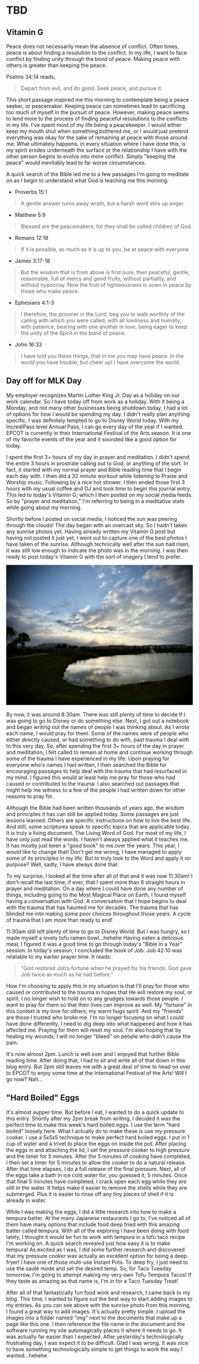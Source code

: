 # TBD

## Vitamin G

Peace does not necessarily mean the absence of conflict. Often times, peace is about finding a resolution to the conflict. In my life, I want to face conflict by finding unity through the bond of peace. Making peace with others is greater than keeping the peace.

Psalms 34:14 reads,

> Depart from evil, and do good. Seek peace, and pursue it.

This short passage inspired me this morning to contemplate being a peace seeker, or peacemaker. Keeping peace can sometimes lead to sacrificing too much of myself in the pursuit of peace. However, making peace seems to lend more to the process of finding peaceful resolutions to the conflicts in my life. I've spent most of my life being a peacekeeper. I would either keep my mouth shut when something bothered me, or I would just pretend everything was okay for the sake of remaining at peace with those around me. What ultimately happens, in every situation where I have done this, is my spirit erodes underneath the surface or the relationship I have with the other person begins to evolve into more conflict. Simply "keeping the peace" would inevitably lead to far worse circumstances.

A quick search of the Bible led me to a few passages I'm going to meditate on as I begin to understand what God is teaching me this morning:

* Proverbs 15:1
> A gentle answer turns away wrath, but a harsh word stirs up anger.

* Matthew 5:9
> Blessed are the peacemakers, for they shall be called children of God.

* Romans 12:18
> If it is possible, as much as it is up to you, be at peace with everyone.

* James 3:17-18
> But the wisdom that is from above is first pure, then peaceful, gentle, reasonable, full of mercy and good fruits, without partiality, and without hypocrisy. Now the fruit of righteousness is sown in peace by those who make peace.

* Ephesians 4:1-3
> I therefore, the prisoner in the Lord, beg you to walk worthily of the calling with which you were called, with all lowliness and humility, with patience, bearing with one another in love, being eager to keep the unity of the Spirit in the bond of peace.

* John 16:33
> I have told you these things, that in me you may have peace. In the world you have trouble; but cheer up! I have overcome the world.

## Day off for MLK Day

My employer recognizes Martin Luther King Jr. Day as a holiday on our work calendar. So I have today off from work as a holiday. With it being a Monday, and not many other businesses being shutdown today, I had a lot of options for how I would be spending my day. I didn't really plan anything specific. I was definitely tempted to go to Disney World today. With my IncrediPass level Annual Pass, I can go every day of the year if I wanted. EPCOT is currently in their International Festival of the Arts season. It is one of my favorite events of the year and it sounded like a good option for today.

I spent the first 3+ hours of my day in prayer and meditation. I didn't spend the entire 3 hours in prostrate calling out to God, or anything of the sort. In fact, it started with my normal prayer and Bible reading time that I begin each day with. I then did a 32 minute workout while listening to Praise and Worship music. Following by a nice hot shower. I then ended those first 3 hours with my usual coffee and OJ and took time to begin this journal entry. This led to today's Vitamin G; which I then posted on my social media feeds. So by "prayer and meditation," I'm referring to being in a meditative state while going about my morning.

Shortly before I posted on social media, I noticed the sun was peering through the clouds! The day began with an overcast sky. So I hadn't taken any sunrise photos yet. Having already written my Vitamin G post but having not posted it just yet, I went out to capture one of the best photos I have taken of the sunrise. Although technically well after the sun had risen, it was still low enough to indicate the photo was in the morning. I was then ready to post today's Vitamin G with the sort of imagery I tend to prefer.

![Sunrise peering through the clouds over a building and pond](./img/IMG_1905.jpeg)

By now, it was around 8:30am. There was still plenty of time to decide if I was going to go to Disney or do something else. Next, I got out a notebook and began writing out the names of people I was thinking about. As I wrote each name, I would pray for them. Some of the names were of people who either directly caused, or had something to do with, past trauma I deal with to this very day. So, after spending the first 3+ hours of the day in prayer and meditation, I felt called to remain at home and continue working through some of the trauma I have experienced in my life. Upon praying for everyone who's names I had written, I then searched the Bible for encouraging passages to help deal with the trauma that had resurfaced in my mind. I figured this would at least help me pray for those who had caused or contributed to the trauma. I also searched out passages that might help me witness to a few of the people I had written down for other reasons to pray for.

Although the Bible had been written thousands of years ago, the wisdom and principles it has can still be applied today. Some passages are just lessons learned. Others are specific instructions on how to live the best life. And still, some scriptures speak to specific topics that are applicable today. It is truly a living document. The Living Word of God. For most of my life, I have only just read the words. I haven't always applied what it teaches me. It has mostly just been a "good book" to me over the years. This year, I would like to change that! Don't get me wrong, I have managed to apply some of its principles in my life. But to truly look to the Word and apply it on purpose? Well, sadly, I have always done that.

To my surprise, I looked at the time after all of that and it was now 11:30am! I don't recall the last time, if ever, that I spent more than 6 straight hours in prayer and meditation. On a day where I could have done any number of things, including going to the Most Magical Place on Earth, I found myself having a conversation with God. A conversation that I hope begins to deal with the trauma that has haunted me for decades. The trauma that has blinded me into making some poor choices throughout those years. A cycle of trauma that I am more than ready to end!

11:30am still left plenty of time to go to Disney World. But I was hungry, so I made myself a lovely tofu ramen bowl...hehehe Having eaten a delicious meal, I figured it was a good time to go through today's "Bible in a Year" session. In today's session, I concluded the book of Job. Job 42:10 was relatable to my earlier prayer time. It reads:

> "God restored Job’s fortune when he prayed for his friends. God gave Job twice as much as he had before."

How I'm choosing to apply this in my situation is that I'll pray for those who caused or contributed to the trauma in hopes that He will restore my soul, or spirit. I no longer wish to hold on to any grudges towards those people. I want to pray for them so that their lives can improve as well. My "fortune" in this context is my love for others; my warm hugs spirit. And my "friends" are those I trusted who broke me. I'm no longer focusing on what I could have done differently. I need to dig deep into what happened and how it has affected me. Praying for them will reset my soul. I'm also hoping that by healing my wounds, I will no longer "bleed" on people who didn't cause the pain.

It's now almost 2pm. Lunch is well over and I enjoyed that further Bible reading time. After doing that, I had to sit and write all of that down in this blog entry. But 2pm still leaves me with a great deal of time to head on over to EPCOT to enjoy some time at the International Festival of the Arts! Will I go now? Nah...

## "Hard Boiled" Eggs

It's almost supper time. But before I eat, I wanted to do a quick update to this entry. Shortly after my 2pm break from writing, I decided it was the perfect time to make this week's hard boiled eggs. I use the term "hard boiled" loosely here. What I actually do to make these is use my pressure cooker. I use a 5x5x5 technique to make perfect hard boiled eggs. I put in 1 cup of water and a trivet to place the eggs on inside the pot. After placing the eggs in and attaching the lid, I set the pressure cooker to high pressure and the timer for 5 minutes. After the 5 minutes of cooking have completed, I then set a timer for 5 minutes to allow the cooker to do a natural release. After that time elapses, I do a full release of the final pressure. Next, all of the eggs take a bath in ice cold water for, you guessed it, 5 minutes. Once that final 5 minutes have completed, I crack open each egg while they are still in the water. It helps make it easier to remove the shells while they are submerged. Plus it is easier to rinse off any tiny pieces of shell if it is already in water.

While I was making the eggs, I did a little research into how to make a tempura batter. At the many Japanese restaurants I go to, I've noticed all of them have many options that include food deep fried with this amazing batter called tempura. With all of the exploring I have been doing with food lately, I thought it would be fun to work with tempura in a tofu taco recipe I'm working on. A quick search revealed just how easy it is to make tempura! As excited as I was, I did some further research and discovered that my pressure cooker was actually an excellent option for being a deep fryer! I have one of those multi-use Instant Pots. To deep fry, I just need to use the sauté mode and set the desired temp. So, for Taco Tuesday tomorrow, I'm going to attempt making my very own Tofu Tempura Tacos! If they taste as amazing as that name is, I'm in for a Taco Tuesday Treat!

After all of that fantastically fun food work and research, I came back to my blog. This time, I wanted to figure out the best way to start adding images to my entries. As you can see above with the sunrise photo from this morning, I found a great way to add images. It's actually pretty simple. I upload the images into a folder named "img" next to the documents that make up a page like this one. I then reference the file name in the document and the software running my site automagically places it where it needs to go. It was actually far easier than I expected. After yesterday's technologically frustrating day, I was expect it to be difficult. Glad I was wrong. It was nice to have something technologically simple to get things to work the way I wanted...hehehe

